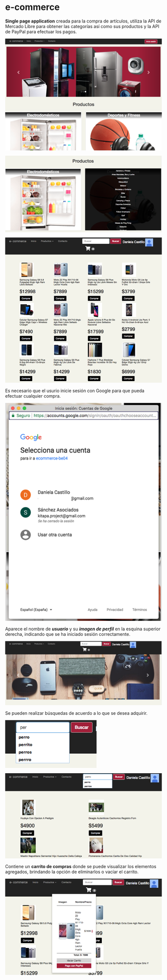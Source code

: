 # e-commerce

**Single page application** creada para la compra de artículos, utiliza la API de Mercado Libre para obtener las categorías así como sus productos y la API de PayPal para efectuar los pagos.

![homepage](./assets/images/homepage.PNG)

![sections](./assets/images/sections.PNG)

![products](./assets/images/products.PNG)

Es necesario que el usurio inicie sesión con Google para que pueda efectuar cualquier compra.

![login_google](./assets/images/login_google.PNG)

Aparece el nombre de **_usuario_** y su **_imagen de perfil_** en la esquina superior derecha, indicando que se ha iniciado sesión correctamente.

![user](./assets/images/user.PNG)

Se pueden realizar búsquedas de acuerdo a lo que se desea adquirir.

![login_google](./assets/images/search.PNG)

![user](./assets/images/search_results.PNG)

Contiene un **carrito de compras** donde se puede visualizar los elementos agregados, brindando la opción de eliminarlos o vacíar el carrito.

![cart](./assets/images/cart.PNG)
